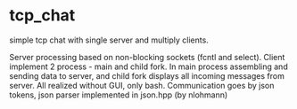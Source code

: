 # tcp_chat
simple tcp chat with single server and multiply clients. 

Server processing based on non-blocking sockets (fcntl and select). Client implement 2 process - main and child fork. 
In main process assembling and sending data to server, and child fork displays all incoming messages from server.
All realized without GUI, only bash. 
Communication goes by json tokens, json parser implemented in json.hpp (by nlohmann)

